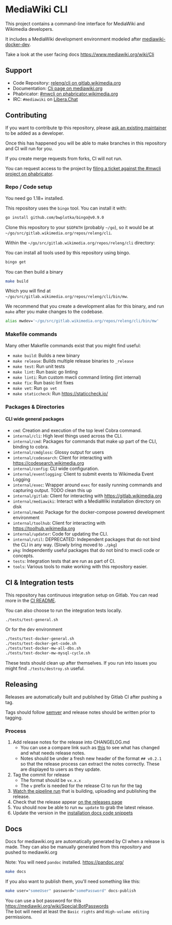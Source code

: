 # MediaWiki CLI

This project contains a command-line interface for MediaWiki and Wikimedia developers.

It includes a MediaWiki development environment modeled after [mediawiki-docker-dev](https://www.mediawiki.org/wiki/MediaWiki-Docker-Dev).

Take a look at the user facing docs https://www.mediawiki.org/wiki/Cli

## Support

- Code Repository: [releng/cli on gitlab.wikimedia.org](https://gitlab.wikimedia.org/repos/releng/cli)
- Documentation: [Cli page on mediawiki.org](https://www.mediawiki.org/wiki/Cli)
- Phabricator: [#mwcli on phabricator.wikimedia.org](https://phabricator.wikimedia.org/project/view/5331/)
- IRC: `#mediawiki` on [Libera.​Chat](https://libera.chat/)

## Contributing

If you want to contribute tp this repository, please [ask an existing maintainer](https://gitlab.wikimedia.org/repos/releng/cli/-/project_members) to be added as a developer.

Once this has happened you will be able to make branches in this repository and CI will run for you.

If you create merge requests from forks, CI will not run.

You can request access to the project by [filing a ticket against the #mwcli project on phabricator](https://phabricator.wikimedia.org/maniphest/task/edit/form/1/?tags=mwcli&title=Request%20access%20to%20mwcli%20gitlab%20project%20for%20%3CUSER%3E).

### Repo / Code setup

You need go 1.18+ installed.

This repository uses the `bingo` tool.
You can install it with:

```sh
go install github.com/bwplotka/bingo@v0.9.0
```

Clone this repository to your `$GOPATH` (probably `~/go`), so it would be at
`~/go/src/gitlab.wikimedia.org/repos/releng/cli`.

Within the `~/go/src/gitlab.wikimedia.org/repos/releng/cli` directory:

You can install all tools used by this repository using bingo.

```sh
bingo get
```

You can then build a binary

```sh
make build
```

Which you will find at `~/go/src/gitlab.wikimedia.org/repos/releng/cli/bin/mw`.

We recommend that you create a development alias for this binary, and run `make` after you make changes to the codebase.

```sh
alias mwdev='~/go/src/gitlab.wikimedia.org/repos/releng/cli/bin/mw'
```

### Makefile commands

Many other Makefile commands exist that you might find useful:

- `make build`: Builds a new binary
- `make release`: Builds multiple release binaries to `_release`
- `make test`: Run unit tests
- `make lint`: Run basic go linting
- `make linti`: Run custom mwcli command linting (lint internal)
- `make fix`: Run basic lint fixes
- `make vet`: Run `go vet`
- `make staticcheck`: Run https://staticcheck.io/

### Packages & Directories

#### CLI wide general packages

- `cmd`: Creation and execution of the top level Cobra command.
- `internal/cli`: High level things used across the CLI.
- `internal/cmd`: Packages for commands that make up part of the CLI, binding to cobra.
- `internal/cmdgloss`: Glossy output for users
- `internal/codesearch`: Client for interacting with https://codesearch.wikimedia.org
- `internal/config`: CLI wide configuration.
- `internal/eventlogging`: Client to submit events to Wikimedia Event Logging
- `internal/exec`: Wrapper around `exec` for easily running commands and capturing output. TODO clean this up
- `internal/gitlab`: Client for interacting with https://gitlab.wikimedia.org
- `internal/mediawiki`: Interact with a MediaWiki installation directory on disk
- `internal/mwdd`: Package for the docker-compose powered development environment
- `internal/toolhub`: Client for interacting with https://toolhub.wikimedia.org
- `internal/updater`: Code for updating the CLI.
- `internal/util`: DEPRECATED: Independent packages that do not bind the CLI in any way. (Slowly bring moved to `./pkg`)
- `pkg`: Independently useful packages that do not bind to mwcli code or concepts.
- `tests`: Integration tests that are run as part of CI.
- `tools`: Various tools to make working with this repository easier.

## CI & Integration tests

This repository has continuous integration setup on Gitlab.
You can read more in the [CI README](./CI.md).

You can also choose to run the integration tests locally.

```sh
./tests/test-general.sh
```

Or for the dev environment

```sh
./tests/test-docker-general.sh
./tests/test-docker-get-code.sh
./tests/test-docker-mw-all-dbs.sh
./tests/test-docker-mw-mysql-cycle.sh
```

These tests should clean up after themselves.
If you run into issues you might find `./tests/destroy.sh` useful.

## Releasing

Releases are automatically built and published by Gitlab CI after pushing a tag.

Tags should follow [semver](https://semver.org/) and release notes should be written prior to tagging.

### Process

1) Add release notes for the release into CHANGELOG.md
    - You can use a compare link such as [this](https://gitlab.wikimedia.org/repos/releng/cli/-/compare/v0.10.0...main?from_project_id=16) to see what has changed and what needs release notes.
    - Notes should be under a fresh new header of the format `## v0.2.1` so that the release process can extract the notes correctly. These are displayed to users as they update.
2) Tag the commit for release
    - The format should be `vx.x.x`
    - The `v` prefix is needed for the release CI to run for the tag
3) [Watch the pipeline run](https://gitlab.wikimedia.org/repos/releng/cli/-/pipelines) that is building, uploading and publishing the release.
4) Check that the release appear [on the releases page](https://gitlab.wikimedia.org/repos/releng/cli/-/releases)
5) You should now be able to run `mw update` to grab the latest release.
6) Update the version in the [installation docs code snippets](https://www.mediawiki.org/wiki/Cli/guide/Installation)

## Docs

Docs for mediawiki.org are automatically generated by CI when a release is made.
They can also be manually generated from this repository and pushed to mediawiki.org

Note: You will need `pandoc` installed. https://pandoc.org/

```sh
make docs
```

If you also want to publish them, you'll need something like this:

```sh
make user="someUser" password="somePassword" docs-publish
```

You can use a bot password for this https://mediawiki.org/wiki/Special:BotPasswords \
The bot will need at least the `Basic rights` and `High-volume editing` permissions.
